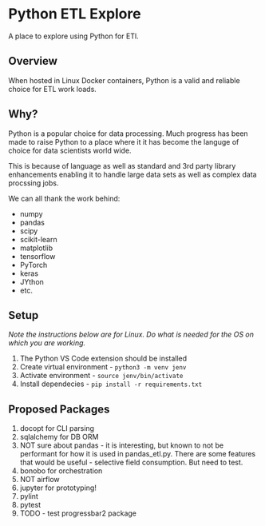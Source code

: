 # Python ETL Explore

A place to explore using Python for ETl.

## Overview

When hosted in Linux Docker containers, Python is a valid and reliable choice for ETL work loads.

## Why?

Python is a popular choice for data processing. Much progress has been made to raise Python to a place
where it it has become the languge of choice for data scientists world wide.

This is because of language as well as standard and 3rd party library enhancements enabling it to handle
large data sets as well as complex data procssing jobs.

We can all thank the work behind:
* numpy
* pandas
* scipy
* scikit-learn
* matplotlib
* tensorflow
* PyTorch
* keras
* JYthon
* etc.

## Setup

_Note the instructions below are for Linux. Do what is needed for the OS on which you are working._

1. The Python VS Code extension should be installed
1. Create virtual environment - ```python3 -m venv jenv```
1. Activate environment - ```source jenv/bin/activate```
1. Install dependecies - ```pip install -r requirements.txt```

## Proposed Packages
1. docopt for CLI parsing
1. sqlalchemy for DB ORM
1. NOT sure about pandas - it is interesting, but known to not be performant for how it is used in pandas_etl.py. There are some features that would be useful - selective field consumption. But need to test.
1. bonobo for orchestration
1. NOT airflow
1. jupyter for prototyping!
1. pylint
1. pytest
1. TODO - test progressbar2 package


